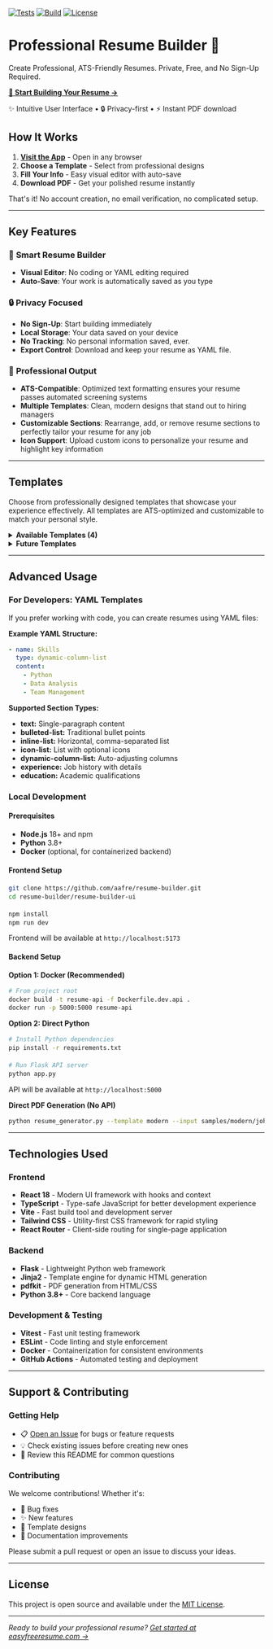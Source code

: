 [![Tests](https://github.com/aafre/resume-builder/actions/workflows/test.yml/badge.svg)](https://github.com/aafre/resume-builder/actions/workflows/test.yml)
[![Build](https://github.com/aafre/resume-builder/actions/workflows/build.yml/badge.svg)](https://github.com/aafre/resume-builder/actions/workflows/build.yml)
[![License](https://img.shields.io/github/license/aafre/resume-builder.svg)](LICENSE)

# Professional Resume Builder 📝
Create Professional, ATS-Friendly Resumes. Private, Free, and No Sign-Up Required.

**[🔗 Start Building Your Resume →](https://easyfreeresume.com)**

✨ Intuitive User Interface • 🔒 Privacy-first • ⚡ Instant PDF download 

## How It Works

1. **[Visit the App](https://easyfreeresume.com)** - Open in any browser
2. **Choose a Template** - Select from professional designs
3. **Fill Your Info** - Easy visual editor with auto-save
4. **Download PDF** - Get your polished resume instantly

That's it! No account creation, no email verification, no complicated setup.

---

## Key Features

### 🎯 **Smart Resume Builder**
- **Visual Editor**: No coding or YAML editing required
- **Auto-Save**: Your work is automatically saved as you type

### 🔒 **Privacy Focused**
- **No Sign-Up**: Start building immediately
- **Local Storage**: Your data saved on your device
- **No Tracking**: No personal information saved, ever. 
- **Export Control**: Download and keep your resume as YAML file.

### 📝 **Professional Output**
- **ATS-Compatible**: Optimized text formatting ensures your resume passes automated screening systems
- **Multiple Templates**: Clean, modern designs that stand out to hiring managers
- **Customizable Sections**: Rearrange, add, or remove resume sections to perfectly tailor your resume for any job
- **Icon Support**: Upload custom icons to personalize your resume and highlight key information 

---

## Templates

Choose from professionally designed templates that showcase your experience effectively. All templates are ATS-optimized and customizable to match your personal style.

<details>
  <summary><strong>Available Templates (4)</strong></summary>

### Professional
Clean, structured layout with traditional formatting and excellent space utilization
- **Sample YAML:** `samples/classic/alex_rivera_data.yml`
- **Template ID:** `classic-alex-rivera`
- **Best for:** Data professionals, traditional industries, structured presentations

![Professional Template](docs/templates/alex_rivera.png)

### Elegant  
Refined design with sophisticated typography and organized section layout
- **Sample YAML:** `samples/classic/jane_doe.yml`
- **Template ID:** `classic-jane-doe`
- **Best for:** Marketing, consulting, professional services

![Elegant Template](docs/templates/jane_doe.png)

### Minimalist
Clean, professional design focusing on content clarity
- **Sample YAML:** `samples/modern/john_doe_no_icon.yml`
- **Template ID:** `modern-no-icons`
- **Best for:** Traditional industries, conservative companies

![Minimalist Template](docs/templates/modern-no-icons.png)

### Modern
Contemporary design enhanced with visual icons and dynamic styling elements
- **Sample YAML:** `samples/modern/john_doe.yml`  
- **Template ID:** `modern-with-icons`
- **Best for:** Tech, creative, and modern industries

![Modern Template](docs/templates/modern-with-icons.png)
</details>

<details>
  <summary><strong>Future Templates</strong></summary>

### Creative (Planned)
Bold, visual-first design for creative professionals
- **Status:** Design phase - accepting feedback and suggestions
- **Expected:** Future release

*Have a template idea? [Open an issue](https://github.com/aafre/resume-builder/issues) to suggest new designs!*
</details>

---

## Advanced Usage

### For Developers: YAML Templates

If you prefer working with code, you can create resumes using YAML files:

**Example YAML Structure:**
```yaml
- name: Skills
  type: dynamic-column-list
  content:
    - Python
    - Data Analysis
    - Team Management
```

**Supported Section Types:**
- **text:** Single-paragraph content
- **bulleted-list:** Traditional bullet points
- **inline-list:** Horizontal, comma-separated list
- **icon-list:** List with optional icons
- **dynamic-column-list:** Auto-adjusting columns
- **experience:** Job history with details
- **education:** Academic qualifications

### Local Development

#### Prerequisites
- **Node.js** 18+ and npm
- **Python** 3.8+
- **Docker** (optional, for containerized backend)

#### Frontend Setup
```bash
git clone https://github.com/aafre/resume-builder.git
cd resume-builder/resume-builder-ui

npm install
npm run dev
```
Frontend will be available at `http://localhost:5173`

#### Backend Setup

**Option 1: Docker (Recommended)**
```bash
# From project root
docker build -t resume-api -f Dockerfile.dev.api .
docker run -p 5000:5000 resume-api
```

**Option 2: Direct Python**
```bash
# Install Python dependencies
pip install -r requirements.txt

# Run Flask API server
python app.py
```
API will be available at `http://localhost:5000`

**Direct PDF Generation (No API)**
```bash
python resume_generator.py --template modern --input samples/modern/john_doe.yml --output output/resume.pdf
``` 


---

## Technologies Used

### Frontend
- **React 18** - Modern UI framework with hooks and context
- **TypeScript** - Type-safe JavaScript for better development experience  
- **Vite** - Fast build tool and development server
- **Tailwind CSS** - Utility-first CSS framework for rapid styling
- **React Router** - Client-side routing for single-page application

### Backend  
- **Flask** - Lightweight Python web framework
- **Jinja2** - Template engine for dynamic HTML generation
- **pdfkit** - PDF generation from HTML/CSS
- **Python 3.8+** - Core backend language

### Development & Testing
- **Vitest** - Fast unit testing framework
- **ESLint** - Code linting and style enforcement
- **Docker** - Containerization for consistent environments
- **GitHub Actions** - Automated testing and deployment

---

## Support & Contributing

### Getting Help
- 📋 [Open an Issue](https://github.com/aafre/resume-builder/issues) for bugs or feature requests
- 💡 Check existing issues before creating new ones
- 📖 Review this README for common questions

### Contributing
We welcome contributions! Whether it's:
- 🐛 Bug fixes
- ✨ New features  
- 🎨 Template designs
- 📝 Documentation improvements

Please submit a pull request or open an issue to discuss your ideas.

---

## License

This project is open source and available under the [MIT License](LICENSE).

---

*Ready to build your professional resume? [Get started at easyfreeresume.com →](https://easyfreeresume.com)*